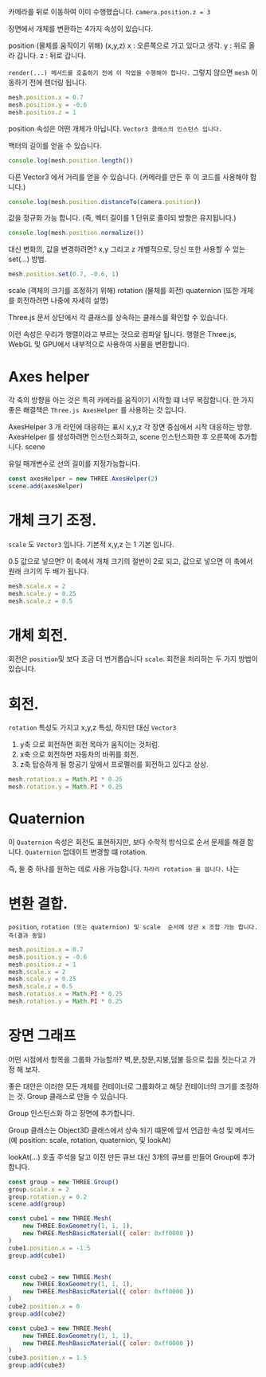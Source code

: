 카메라를 뒤로 이동하여 이미 수행했습니다.
`camera.position.z = 3`

장면에서 개체를 변환하는 4가지 속성이 있습니다.

position (물체를 움직이기 위해) (x,y,z) 
x : 오른쪽으로 가고 있다고 생각. 
y : 위로 올라 갑니다. 
z : 뒤로 갑니다. 

`render(...) 메서드를 호출하기 전에 이 작업을 수행해야 합니다.`
그렇지 않으면 `mesh` 이동하기 전에 렌더링 됩니다.

``` javascript
mesh.position.x = 0.7
mesh.position.y = -0.6 
mesh.position.z = 1 
```

position 속성은 어떤 개체가 아닙니다.
`Vector3 클래스의 인스턴스 입니다.`


백터의 길이를 얻을 수 있습니다.

``` javascript
console.log(mesh.position.length())
```


다른 Vector3 에서 거리를 얻을 수 있습니다. (카메라를 만든 후 이 코드를 사용해야 합니다.) 

``` javascript
console.log(mesh.position.distanceTo(camera.position))
```

값을 정규화 가능 합니다. (즉, 벡터 길이를 1 단위로 줄이되 방향은 유지됩니다.)

``` javascript
console.log(mesh.position.normalize()) 
```

대신 변화의, 값을 변경하려면? x,y 그리고 z 개별적으로, 당신 또한 사용할 수 있는 set(...) 방법.

``` javascript
mesh.position.set(0.7, -0.6, 1) 
```

scale (객체의 크기를 조정하기 위해) 
rotation (물체를 회전) 
quaternion (또한 개체를 회전하려면 나중에 자세히 설명) 

Three.js 문서 상단에서 각 클래스를 상속하는 클래스를 확인할 수 있습니다.

이런 속성은 우리가 행렬이라고 부르는 것으로 컴파일 됩니다.
행렬은 Three.js, WebGL 및 GPU에서 내부적으로 사용하여 사물을 변환합니다.





# Axes helper 

각 축의 방향을 아는 것은 특히 카메라를 움직이기 시작할 떄 너무 복잡합니다.
한 가지 좋은 해결책은 `Three.js AxesHelper` 를 사용하는 것 입니다.

AxesHelper 3 개 라인에 대응하는 표시 x,y,z 각 장면 중심에서 시작 대응하는 방향.
AxesHelper 를 생성하려면 인스턴스화하고, scene 인스턴스화한 후 오른쪽에 추가합니다. scene 

유일 매개변수로 선의 길이를 지정가능합니다. 

``` javascript
const axesHelper = new THREE.AxesHelper(2)
scene.add(axesHelper) 
```



# 개체 크기 조정.

`scale` 도 `Vector3` 입니다.
기본적 x,y,z 는 1 기본 입니다.

0.5 값으로 넣으면? 이 축에서 개체 크기의 절반이
2로 되고, 값으로 넣으면 이 축에서 원래 크기의 두 배가 됩니다.

``` javascript
mesh.scale.x = 2
mesh.scale.y = 0.25
mesh.scale.z = 0.5
```



# 개체 회전.

회전은 `position`및 보다 조금 더 번거롭습니다 `scale`.
회전을 처리하는 두 가지 방법이 있습니다.




# 회전.

`rotation` 특성도 가지고 x,y,z 특성, 하지만 대신 `Vector3` 

1. y축 으로 회전하면 회전 목마가 움직이는 것처럼.
2. x축 으로 회전하면 자동차의 바퀴를 회전.
3. z축 탑승하게 될 항공기 앞에서 프로펠러를 회전하고 있다고 상상.

``` javascript
mesh.rotation.x = Math.PI * 0.25
mesh.rotation.y = Math.PI * 0.25
```


# Quaternion 

이 `Quaternion` 속성은 회전도 표현하지만, 보다 수학적 방식으로 순서 문제를 해결 합니다.
`Quaternion` 업데이트 변경할 떄 rotation.

즉, 둘 중 하나를 원하는 데로 사용 가능합니다.
`차라리 rotation 을 씁니다.` 나는 



# 변환 결합.

`position`, `rotation (또는 quaternion) 및 scale  순서에 상관 x 조합 가능 합니다. 즉(결과 동일)`

``` javascript
mesh.position.x = 0.7 
mesh.position.y = -0.6
mesh.position.z = 1 
mesh.scale.x = 2 
mesh.scale.y = 0.25 
mesh.scale.z = 0.5 
mesh.rotation.x = Math.PI * 0.25 
mesh.rotation.y = Math.PI * 0.25 
```



# 장면 그래프

어떤 시점에서 항목을 그룹화 가능할까? 
벽,문,창문,지붕,덤불 등으로 집을 짓는다고 가정 해 보자.

좋은 대안은 이러한 모든 개체를 컨테이너로 그룹화하고 해당 컨테이너의 크기를 조정하는 것.
Group 클래스로 만들 수 있습니다.

Group 인스턴스화 하고 장면에 추가합니다.

Group 클래스는 Object3D 클래스에서 상속 되기 떄문에 앞서 언급한 속성 및 메서드 (예 position: scale, rotation, quaternion, 및 lookAt)

lookAt(...) 호출 주석을 달고 이전 만든 큐브 대신 3개의 큐브를 만들어 Group에 추가합니다.

``` javascript
const group = new THREE.Group()
group.scale.x = 2
group.rotation.y = 0.2 
scene.add(group) 

const cube1 = new THREE.Mesh(
    new THREE.BoxGeometry(1, 1, 1),
    new THREE.MeshBasicMaterial({ color: 0xff0000 })
)
cube1.position.x = -1.5
group.add(cube1) 


const cube2 = new THREE.Mesh(
    new THREE.BoxGeometry(1, 1, 1),
    new THREE.MeshBasicMaterial({ color: 0xff0000 })
)
cube2.position.x = 0
group.add(cube2) 

const cube3 = new THREE.Mesh(
    new THREE.BoxGeometry(1, 1, 1),
    new THREE.MeshBasicMaterial({ color: 0xff0000 })
)
cube3.position.x = 1.5 
group.add(cube3) 
```

